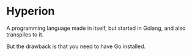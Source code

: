 # Hyperion
A programming language made in itself, but started in Golang, and also transpiles to it.

But the drawback is that you need to have Go installed.
